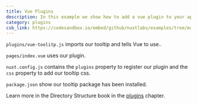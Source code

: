 ```yaml
---
title: Vue Plugins
description: In this example we show how to add a vue plugin to your application
category: plugins
csb_link: https://codesandbox.io/embed/github/nuxtlabs/examples/tree/master/plugins/vue-plugins?fontsize=14&hidenavigation=1&module=%2Fplugins%2Fvue-tooltip.js&theme=dark&view=editor
---
```


<example-intro></example-intro>

`plugins/vue-toolitp.js` imports our tooltip and tells Vue to use..

`pages/index.vue` uses our plugin.

`nuxt.config.js` contains the `plugins` property to register our plugin and the `css` property to add our tooltip css.

`package.json` show our tooltip package has been installed.

<base-alert type="next">

Learn more in the Directory Structure book in the [plugins](/docs/directory-structure/plugins#vue-plugins) chapter.

</base-alert>

<code-sandbox :src="csb_link"></code-sandbox>
